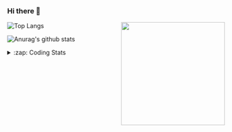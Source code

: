 ### Hi there 👋

<!--
**tao8687/tao8687** is a ✨ _special_ ✨ repository because its `README.md` (this file) appears on your GitHub profile.

Here are some ideas to get you started:

- 🔭 I’m currently working on ...
- 🌱 I’m currently learning ...
- 👯 I’m looking to collaborate on ...
- 🤔 I’m looking for help with ...
- 💬 Ask me about ...
- 📫 How to reach me: ...
- 😄 Pronouns: ...
- ⚡ Fun fact: ...
-->

<img align='right' src="https://media.giphy.com/media/M9gbBd9nbDrOTu1Mqx/giphy.gif" width="240">

  
![Top Langs](https://github-readme-stats.vercel.app/api/top-langs/?username=tao8687&layout=compact&title_color=23238E&text_color=A67D3D)

![Anurag's github stats](https://github-readme-stats.vercel.app/api?username=tao8687&show_icons=true&&text_color=A67D3D&title_color=23238E&show_icons=false&count_private=true&hide=stars)

<details>
  <summary>:zap: Coding Stats</summary>
  <br>
    
<!--START_SECTION:waka-->

```txt
From: 24 July 2024 - To: 31 July 2024

Other      12 hrs 12 mins  ██████████░░░░░░░░░░░░░░░   40.46 %
C++        10 hrs 1 min    ████████▒░░░░░░░░░░░░░░░░   33.21 %
YAML       3 hrs 45 mins   ███░░░░░░░░░░░░░░░░░░░░░░   12.43 %
Python     1 hr 36 mins    █▒░░░░░░░░░░░░░░░░░░░░░░░   05.32 %
JSON       1 hr 18 mins    █░░░░░░░░░░░░░░░░░░░░░░░░   04.31 %
```

<!--END_SECTION:waka-->
</details>
